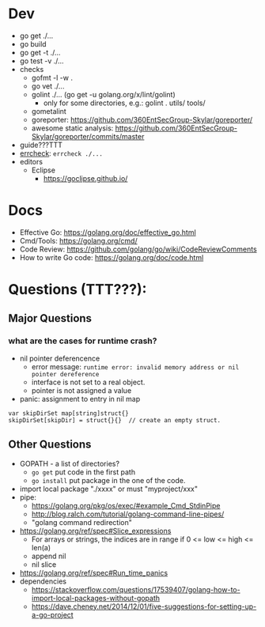 # Dev
* go get ./...
* go build
* go get -t ./...
* go test -v ./...
* checks
  * gofmt -l -w .
  * go vet ./...
  * golint ./... (go get -u golang.org/x/lint/golint)
    * only for some directories, e.g.: golint . utils/ tools/
  * gometalint
  * goreporter: https://github.com/360EntSecGroup-Skylar/goreporter/
  * awesome static analysis: https://github.com/360EntSecGroup-Skylar/goreporter/commits/master
* guide???TTT
* [errcheck](https://github.com/kisielk/errcheck): ```errcheck ./...```
* editors
  * Eclipse
    * https://goclipse.github.io/

# Docs
* Effective Go: https://golang.org/doc/effective_go.html
* Cmd/Tools: https://golang.org/cmd/
* Code Review: https://github.com/golang/go/wiki/CodeReviewComments
* How to write Go code: https://golang.org/doc/code.html

# Questions (TTT???):
## Major Questions
### what are the cases for runtime crash? 
* nil pointer deferencence
  * error message: ```runtime error: invalid memory address or nil pointer dereference```
  * interface is not set to a real object.
  * pointer is not assigned a value
* panic: assignment to entry in nil map
```
var skipDirSet map[string]struct{}
skipDirSet[skipDir] = struct{}{}  // create an empty struct.
```

## Other Questions
* GOPATH - a list of directories?
  * ```go get``` put code in the first path
  * ```go install``` put package in the one of the code.
* import local package "./xxxx" or must "myproject/xxx"
* pipe: 
  * https://golang.org/pkg/os/exec/#example_Cmd_StdinPipe
  * http://blog.ralch.com/tutorial/golang-command-line-pipes/
  * "golang command redirection"
* https://golang.org/ref/spec#Slice_expressions
  * For arrays or strings, the indices are in range if 0 <= low <= high <= len(a)
  * append nil
  * nil slice
* https://golang.org/ref/spec#Run_time_panics
* dependencies
  * https://stackoverflow.com/questions/17539407/golang-how-to-import-local-packages-without-gopath
  * https://dave.cheney.net/2014/12/01/five-suggestions-for-setting-up-a-go-project  
